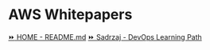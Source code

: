 # AWS Whitepapers

[:fast_forward: HOME - README.md](../../../README.md)
[:fast_forward: Sadrzaj - DevOps Learning Path](../../../table-of-contents.md)
